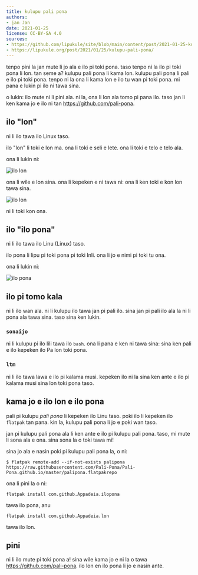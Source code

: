 ```yaml
---
title: kulupu pali pona
authors:
- jan Jan
date: 2021-01-25
license: CC-BY-SA 4.0
sources:
- https://github.com/lipukule/site/blob/main/content/post/2021-01-25-kulupupalipona.md
- https://lipukule.org/post/2021/01/25/kulupu-pali-pona/
---
```


tenpo pini la jan mute li jo ala e ilo pi toki pona. taso tenpo ni la ilo pi toki pona li lon. tan seme a? kulupu pali pona li kama lon. kulupu pali pona li pali e ilo pi toki pona. tenpo ni la ona li kama lon e ilo tu wan pi toki pona. mi pana e lukin pi ilo ni tawa sina.

o lukin: ilo mute ni li pini ala. ni la, ona li lon ala tomo pi pana ilo. taso jan li ken kama jo e ilo ni tan https://github.com/pali-pona.

## ilo "lon"

ni li ilo tawa ilo Linux taso.

ilo "lon" li toki e lon ma. ona li toki e seli e lete. ona li toki e telo e telo ala.

ona li lukin ni:

![ilo lon](https://github.com/Pali-Pona/lon/raw/master/data/lon-home.png)

ona li wile e lon sina. ona li kepeken e ni tawa ni: ona li ken toki e kon lon tawa sina.

![ilo lon](https://github.com/Pali-Pona/lon/raw/master/data/lon-weather.png)

ni li toki kon ona.

## ilo "ilo pona"

ni li ilo tawa ilo Linu (Linux) taso.

ilo pona li lipu pi toki pona pi toki Inli. ona li jo e nimi pi toki tu ona.

ona li lukin ni:

![ilo pona](https://github.com/Pali-Pona/ilopona/raw/master/data/images/Ilo%20Pona%20Non%20Collapsed.png)

## ilo pi tomo kala

ni li ilo wan ala. ni li kulupu ilo tawa jan pi pali ilo. sina jan pi pali ilo ala la ni li pona ala tawa sina. taso sina ken lukin.

### `sonaijo`

ni li kulupu pi ilo lili tawa ilo `bash`. ona li pana e ken ni tawa sina: sina ken pali e ilo kepeken ilo Pa lon toki pona.

### `ltm`

ni li ilo tawa lawa e ilo pi kalama musi. kepeken ilo ni la sina ken ante e ilo pi kalama musi sina lon toki pona taso.

## kama jo e ilo lon e ilo pona

pali pi kulupu *pali pona* li kepeken ilo Linu taso. poki ilo li kepeken ilo `flatpak` tan pana. kin la, kulupu pali pona li jo e poki wan taso.

jan pi kulupu pali pona ala li ken ante e ilo pi kulupu pali pona. taso, mi mute li sona ala e ona. sina sona la o toki tawa mi!

sina jo ala e nasin poki pi kulupu pali pona la, o ni:

```
$ flatpak remote-add --if-not-exists palipona https://raw.githubusercontent.com/Pali-Pona/Pali-Pona.github.io/master/palipona.flatpakrepo
```

ona li pini la o ni:

```
flatpak install com.github.Appadeia.ilopona
```

tawa ilo pona, anu

```
flatpak install com.github.Appadeia.lon
```

tawa ilo lon.

## pini

ni li ilo mute pi toki pona a! sina wile kama jo e ni la o tawa https://github.com/pali-pona. ilo lon en ilo pona li jo e nasin ante.